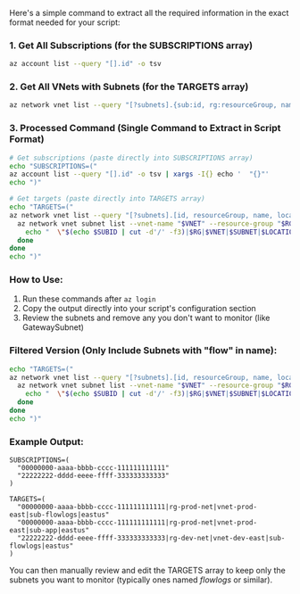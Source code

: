 Here's a simple command to extract all the required information in the exact format needed for your script:

### 1. Get All Subscriptions (for the SUBSCRIPTIONS array)
```bash
az account list --query "[].id" -o tsv
```

### 2. Get All VNets with Subnets (for the TARGETS array)
```bash
az network vnet list --query "[?subnets].{sub:id, rg:resourceGroup, name:name, location:location, subnets:subnets[].name}" -o json
```

### 3. Processed Command (Single Command to Extract in Script Format)
```bash
# Get subscriptions (paste directly into SUBSCRIPTIONS array)
echo "SUBSCRIPTIONS=("
az account list --query "[].id" -o tsv | xargs -I{} echo '  "{}"'
echo ")"

# Get targets (paste directly into TARGETS array)
echo "TARGETS=("
az network vnet list --query "[?subnets].[id, resourceGroup, name, location]" -o tsv | while read -r SUBID RG VNET LOCATION; do
  az network vnet subnet list --vnet-name "$VNET" --resource-group "$RG" --query "[].name" -o tsv | while read -r SUBNET; do
    echo "  \"$(echo $SUBID | cut -d'/' -f3)|$RG|$VNET|$SUBNET|$LOCATION\""
  done
done
echo ")"
```

### How to Use:
1. Run these commands after `az login`
2. Copy the output directly into your script's configuration section
3. Review the subnets and remove any you don't want to monitor (like GatewaySubnet)

### Filtered Version (Only Include Subnets with "flow" in name):
```bash
echo "TARGETS=("
az network vnet list --query "[?subnets].[id, resourceGroup, name, location]" -o tsv | while read -r SUBID RG VNET LOCATION; do
  az network vnet subnet list --vnet-name "$VNET" --resource-group "$RG" --query "[?contains(name,'flow')].[name]" -o tsv | while read -r SUBNET; do
    echo "  \"$(echo $SUBID | cut -d'/' -f3)|$RG|$VNET|$SUBNET|$LOCATION\""
  done
done
echo ")"
```

### Example Output:
```
SUBSCRIPTIONS=(
  "00000000-aaaa-bbbb-cccc-111111111111"
  "22222222-dddd-eeee-ffff-333333333333"
)

TARGETS=(
  "00000000-aaaa-bbbb-cccc-111111111111|rg-prod-net|vnet-prod-east|sub-flowlogs|eastus"
  "00000000-aaaa-bbbb-cccc-111111111111|rg-prod-net|vnet-prod-east|sub-app|eastus"
  "22222222-dddd-eeee-ffff-333333333333|rg-dev-net|vnet-dev-east|sub-flowlogs|eastus"
)
```

You can then manually review and edit the TARGETS array to keep only the subnets you want to monitor (typically ones named *flowlogs* or similar).
